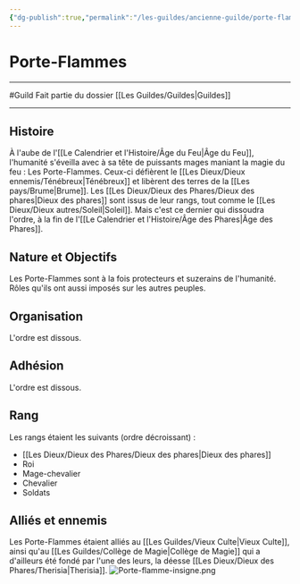 ```yaml
---
{"dg-publish":true,"permalink":"/les-guildes/ancienne-guilde/porte-flammes/"}
---
```


# Porte-Flammes
---
#Guild 
Fait partie du dossier [[Les Guildes/Guildes\|Guildes]]

-------
## Histoire
À l'aube de l'[[Le Calendrier et l'Histoire/Âge du Feu\|Âge du Feu]], l'humanité s'éveilla avec à sa tête de puissants mages maniant la magie du feu : Les Porte-Flammes. Ceux-ci défièrent le [[Les Dieux/Dieux ennemis/Ténébreux\|Ténébreux]] et libèrent des terres de la [[Les pays/Brume\|Brume]].
Les [[Les Dieux/Dieux des Phares/Dieux des phares\|Dieux des phares]] sont issus de leur rangs, tout comme le [[Les Dieux/Dieux autres/Soleil\|Soleil]]. Mais c'est ce dernier qui dissoudra l'ordre, à la fin de l'[[Le Calendrier et l'Histoire/Âge des Phares\|Âge des Phares]].
## Nature et Objectifs
Les Porte-Flammes sont à la fois protecteurs et suzerains de l'humanité. Rôles qu'ils ont aussi imposés sur les autres peuples.
## Organisation
L'ordre est dissous.
## Adhésion
L'ordre est dissous.
## Rang
Les rangs étaient les suivants (ordre décroissant) :
- [[Les Dieux/Dieux des Phares/Dieux des phares\|Dieux des phares]]
- Roi
- Mage-chevalier
- Chevalier
- Soldats
## Alliés et ennemis
Les Porte-Flammes étaient alliés au [[Les Guildes/Vieux Culte\|Vieux Culte]], ainsi qu'au [[Les Guildes/Collège de Magie\|Collège de Magie]] qui a d'ailleurs été fondé par l'une des leurs, la déesse [[Les Dieux/Dieux des Phares/Therisia\|Therisia]].
![Porte-flamme-insigne.png](/img/user/_Images/_Guilde/Porte-flamme-insigne.png)